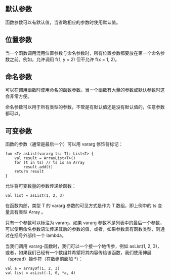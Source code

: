 ## 默认参数

函数参数可以有默认值，当省略相应的参数时使用默认值。

## 位置参数

当一个函数调用混用位置参数与命名参数时，所有位置参数都要放在第一个命名参数之前。例如，允许调用 f(1, y = 2) 但不允许 f(x = 1, 2)。

## 命名参数

可以在调用函数时使用命名的函数参数。当一个函数有大量的参数或默认参数时这会非常方便。

命名参数可以用于所有类型的参数，不管是有默认值还是没有默认值的，任意参数都可以。

## 可变参数

函数的参数（通常是最后一个）可以用 vararg 修饰符标记：

```
fun <T> asList(vararg ts: T): List<T> {
    val result = ArrayList<T>()
    for (t in ts) // ts is an Array
        result.add(t)
    return result
}
```

允许将可变数量的参数传递给函数：

```
val list = asList(1, 2, 3)
```

在函数内部，类型 T 的 vararg 参数的可见方式是作为 T 数组，即上例中的 ts 变量具有类型 Array <out T>。

只有一个参数可以标注为 vararg。如果 vararg 参数不是列表中的最后一个参数， 可以使用命名参数语法传递其后的参数的值，或者，如果参数具有函数类型，则通过在括号外部传一个 lambda。

当我们调用 vararg-函数时，我们可以一个接一个地传参，例如 asList(1, 2, 3)，或者，如果我们已经有一个数组并希望将其内容传给该函数，我们使用伸展（spread）操作符（在数组前面加 *）：

```
val a = arrayOf(1, 2, 3)
val list = asList(-1, 0, *a, 4)
```
